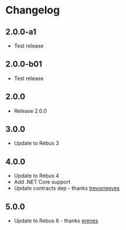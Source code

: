# Changelog

## 2.0.0-a1
* Test release

## 2.0.0-b01
* Test release

## 2.0.0
* Release 2.0.0

## 3.0.0
* Update to Rebus 3

## 4.0.0
* Update to Rebus 4
* Add .NET Core support
* Update contracts dep - thanks [trevorreeves]

## 5.0.0
* Update to Rebus 6 - thanks [erenes]

[erenes]: https://github.com/erenes
[trevorreeves]: https://github.com/trevorreeves
